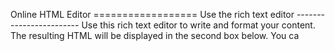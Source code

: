 Online HTML Editor
================== Use the rich text editor ------------------------ Use this rich text editor to write and format your content. The resulting HTML will be displayed in the second box below. You ca
